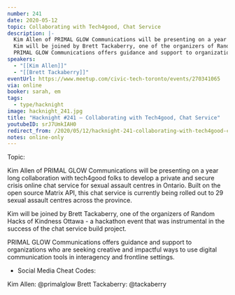 ```yaml
---
number: 241
date: 2020-05-12
topic: Collaborating with Tech4good, Chat Service
description: |-
  Kim Allen of PRIMAL GLOW Communications will be presenting on a year long collaboration with tech4good folks to develop a private and secure crisis online chat service for sexual assault centres in Ontario. Built on the open source Matrix API, this chat service is currently being rolled out to 29 sexual assault centres across the province.
  Kim will be joined by Brett Tackaberry, one of the organizers of Random Hacks of Kindness Ottawa - a hackathon event that was instrumental in the success of the chat service build project.
  PRIMAL GLOW Communications offers guidance and support to organizations who are seeking creative and impactful ways to use digital communication tools in interagency and frontline settings.
speakers:
  - "[[Kim Allen]]"
  - "[[Brett Tackaberry]]"
eventUrl: https://www.meetup.com/civic-tech-toronto/events/270341065
via: online
booker: sarah, em
tags:
  - type/hacknight
image: hacknight_241.jpg
title: "Hacknight #241 – Collaborating with Tech4good, Chat Service"
youtubeID: srJ7UmkIAH0
redirect_from: /2020/05/12/hacknight-241-collaborating-with-tech4good-chat-service-with-kim-allen-brett-tackaberry/
notes: online-only
---
```


Topic:

Kim Allen of PRIMAL GLOW Communications will be presenting on a year long collaboration with tech4good folks to develop a private and secure crisis online chat service for sexual assault centres in Ontario. Built on the open source Matrix API, this chat service is currently being rolled out to 29 sexual assault centres across the province.

Kim will be joined by Brett Tackaberry, one of the organizers of Random Hacks of Kindness Ottawa - a hackathon event that was instrumental in the success of the chat service build project.

PRIMAL GLOW Communications offers guidance and support to organizations who are seeking creative and impactful ways to use digital communication tools in interagency and frontline settings.

+ Social Media Cheat Codes:

Kim Allen: @primalglow
Brett Tackaberry: @tackaberry
